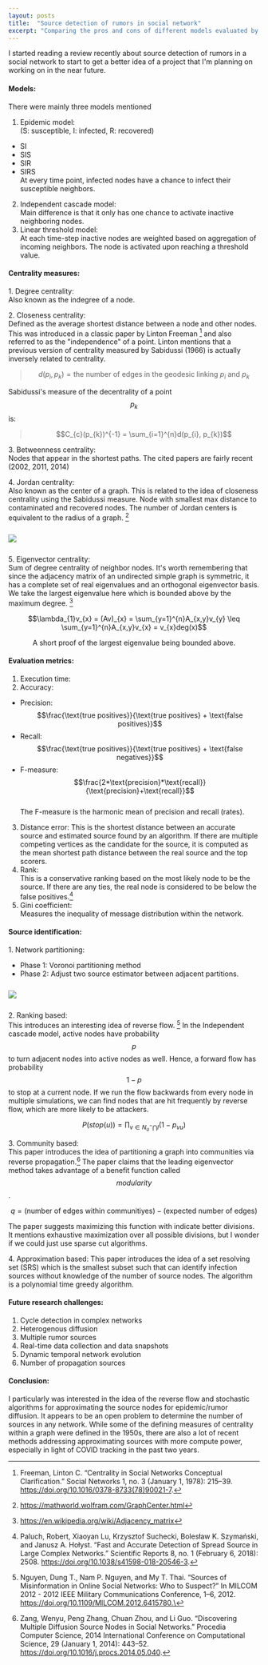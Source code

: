 ```yaml
---
layout: posts
title:  "Source detection of rumors in social network"
excerpt: "Comparing the pros and cons of different models evaluated by various centrality measures and evaluation metrics." 
---
```

I started reading a review recently about source detection of rumors in a social network to start to get a better idea of a project that I'm planning on working on in the near future. 

#### Models:

There were mainly three models mentioned
1. Epidemic model:\
(S: susceptible, I: infected, R: recovered)
- SI 
- SIS
- SIR
- SIRS\
At every time point, infected nodes have a chance to infect their susceptible neighbors.
2. Independent cascade model:\
Main difference is that it only has one chance to activate inactive neighboring nodes. 
3. Linear threshold model:\
At each time-step inactive nodes are weighted based on aggregation of incoming neighbors. The node is activated upon reaching a threshold value.


#### Centrality measures:
1\. Degree centrality:\
Also known as the indegree of a node.

2\. Closeness centrality:\
Defined as the average shortest distance between a node and other nodes. This was introduced in a classic paper by Linton Freeman [^1] and also referred to as the "independence" of a point. Linton mentions that a previous version of centrality measured by Sabidussi (1966) is actually inversely related to centrality. 

> $$d(p_{i}, p_{k}) = \text{the number of edges in the geodesic linking }p_{i}\text{ and }p_{k}$$

Sabidussi's measure of the decentrality of a point $$p_{k}$$ is:
> $$C_{c}(p_{k})^{-1} = \sum_{i=1}^{n}d(p_{i}, p_{k})$$

3\. Betweenness centrality:\
Nodes that appear in the shortest paths. The cited papers are fairly recent (2002, 2011, 2014)

4\. Jordan centrality:\
Also known as the center of a graph. This is related to the idea of closeness centrality using the Sabidussi measure. Node with smallest max distance to contaminated and recovered nodes. The number of Jordan centers is equivalent to the radius of a graph. [^2]
<img src="{{site.baseurl}}/images/2022-07-12-source-rumor-detection/graph_centers.svg" style="display: block; margin: 5% 0% 5% 0%;"/>

5\. Eigenvector centrality:\
Sum of degree centrality of neighbor nodes. It's worth remembering that since the adjacency matrix of an undirected simple graph is symmetric, it has a complete set of real eigenvalues and an orthogonal eigenvector basis. We take the largest eigenvalue here which is bounded above by the maximum degree. [^3]

$$\lambda_{1}v_{x} = (Av)_{x} = \sum_{y=1}^{n}A_{x,y}v_{y} \leq \sum_{y=1}^{n}A_{x,y}v_{x} = v_{x}deg(x)$$

<div align="center">
A short proof of the largest eigenvalue being bounded above.
</div>

#### Evaluation metrics:
1. Execution time:
2. Accuracy:
- Precision:
$$\frac{\text{true positives}}{\text{true positives} + \text{false positives}}$$
- Recall:
$$\frac{\text{true positives}}{\text{true positives} + \text{false negatives}}$$
- F-measure:
$$\frac{2*\text{precision}*\text{recall}}{\text{precision}+\text{recall}}$$\
The F-measure is the harmonic mean of precision and recall (rates). 
3. Distance error:
This is the shortest distance between an accurate source and estimated source found by an algorithm. If there are multiple competing vertices as the candidate for the source, it is computed as the mean shortest path distance between the real source and the top scorers.
4. Rank:\
This is a conservative ranking based on the most likely node to be the source. If there are any ties, the real node is considered to be below the false positives.[^4]
5. Gini coefficient:\
Measures the inequality of message distribution within the network.

#### Source identification:
1\. Network partitioning:
- Phase 1: Voronoi partitioning method
- Phase 2: Adjust two source estimator between adjacent partitions.
<img src="{{site.baseurl}}/images/2022-07-12-source-rumor-detection/k-centers.png" style="display: block; margin: 5% 0% 5% 0%;"/>

2\. Ranking based:\
This introduces an interesting idea of reverse flow. [^5] In the Independent cascade model, active nodes have probability $$p$$ to turn adjacent nodes into active nodes as well. Hence, a forward flow has probability $$1-p$$ to stop at a current node. If we run the flow backwards from every node in multiple simulations, we can find nodes that are hit frequently by reverse flow, which are more likely to be attackers.

$$P(stop(u)) = \prod_{v\in{N_{u}^{-}\bigcap I}}(1-p_{vu})$$

3\. Community based:\
This paper introduces the idea of partitioning a graph into communities via reverse propagation.[^6] The paper claims that the leading eigenvector method takes advantage of a benefit function called $$modularity$$.

$$q = (\text{number of edges within communitiyes}) - (\text{expected number of edges})$$

The paper suggests maximizing this function with indicate better divisions. It mentions exhaustive maximization over all possible divisions, but I wonder if we could just use sparse cut algorithms.

4\. Approximation based:
This paper introduces the idea of a set resolving set (SRS) which is the smallest subset such that can identify infection sources without knowledge of the number of source nodes. The algorithm is a polynomial time greedy algorithm.

#### Future research challenges:
1. Cycle detection in complex networks
2. Heterogenous diffusion
3. Multiple rumor sources
4. Real-time data collection and data snapshots
5. Dynamic temporal network evolution
6. Number of propagation sources

#### Conclusion:
I particularly was interested in the idea of the reverse flow and stochastic algorithms for approximating the source nodes for epidemic/rumor diffusion. It appears to be an open problem to determine the number of sources in any network. While some of the defining measures of centrality within a graph were defined in the 1950s, there are also a lot of recent methods addressing approximating sources with more compute power, especially in light of COVID tracking in the past two years.

[^1]: Freeman, Linton C. “Centrality in Social Networks Conceptual Clarification.” Social Networks 1, no. 3 (January 1, 1978): 215–39. https://doi.org/10.1016/0378-8733(78)90021-7.
[^2]: https://mathworld.wolfram.com/GraphCenter.html
[^3]: https://en.wikipedia.org/wiki/Adjacency_matrix
[^4]: Paluch, Robert, Xiaoyan Lu, Krzysztof Suchecki, Bolesław K. Szymański, and Janusz A. Hołyst. “Fast and Accurate Detection of Spread Source in Large Complex Networks.” Scientific Reports 8, no. 1 (February 6, 2018): 2508. https://doi.org/10.1038/s41598-018-20546-3.
[^5]: Nguyen, Dung T., Nam P. Nguyen, and My T. Thai. “Sources of Misinformation in Online Social Networks: Who to Suspect?” In MILCOM 2012 - 2012 IEEE Military Communications Conference, 1–6, 2012. https://doi.org/10.1109/MILCOM.2012.6415780.\
[^6]: Zang, Wenyu, Peng Zhang, Chuan Zhou, and Li Guo. “Discovering Multiple Diffusion Source Nodes in Social Networks.” Procedia Computer Science, 2014 International Conference on Computational Science, 29 (January 1, 2014): 443–52. https://doi.org/10.1016/j.procs.2014.05.040.



